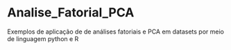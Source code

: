 # Analise_Fatorial_PCA
Exemplos de aplicação de de análises fatoriais e PCA em datasets por meio de linguagem python e R
